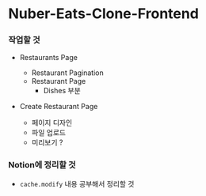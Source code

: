 # Nuber-Eats-Clone-Frontend

### 작업할 것
* Restaurants Page
  - Restaurant Pagination
  - Restaurant Page
    + Dishes 부분

* Create Restaurant Page
  - 페이지 디자인
  - 파일 업로드
  - 미리보기 ?

### Notion에 정리할 것

* `cache.modify` 내용 공부해서 정리할 것